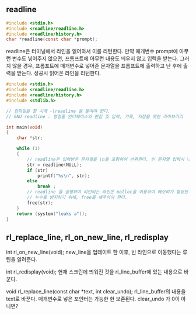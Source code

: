 ## readline

```c
#include <stdio.h>
#include <readline/readline.h>
#include <readline/history.h>
char *readline(const char *prompt);
```

readline은 터미널에서 라인을 읽어와서 이를 리턴한다. 만약 매개변수 prompt에 아무런 변수도 넣어주지 않으면, 프롬프트에 아무런 내용도 띄우지 않고 입력을 받는다. 그러지 않을 경우, 프롬포트에 매개변수로 넣어준 문자열을 프롬프트에 출력하고 난 후에 출력을 받는다. 성공시 읽어온 라인을 리턴한다.

```c
#include <stdio.h>
#include <readline/readline.h>
#include <readline/history.h>
#include <stdlib.h>

// 컴파일을 할 시에 -lreadline 을 붙여야 한다.
// GNU readline : 명령줄 인터페이스의 편집 및 입력, 기록, 저장을 위한 라이브러리

int main(void)
{
	char *str;

	while (1)
	{
		// readline은 입력받은 문자열을 \n을 포함하여 반환한다. 빈 문자열 입력시 \n을 반환함.
		str = readline(NULL);
		if (str)
			printf("%s\n", str);
		else
			break ;
		// readline 을 실행하여 리턴되는 라인은 malloc을 이용하여 메모리가 할당된 상태로 리턴된다.
		// 누수를 방지하기 위해, free를 해주어야 한다.
		free(str);
	}
	return (system("leaks a"));
}
```

## rl_replace_line, rl_on_new_line, rl_redisplay

int	rl_on_new_line(void);
new_line을 업데이트 한 이후, 빈 라인으로 이동했다는 루틴을 알려준다.

int rl_redisplay(void);
현재 스크린에 띄워진 것을 rl_line_buffer에 있는 내용으로 바꾼다.

void rl_replace_line(const char *text, int clear_undo);
rl_line_buffer의 내용을 text로 바꾼다. 매개변수로 넣은 포인터는 가능한 한 보존된다. clear_undo 가 0이 아니면?
